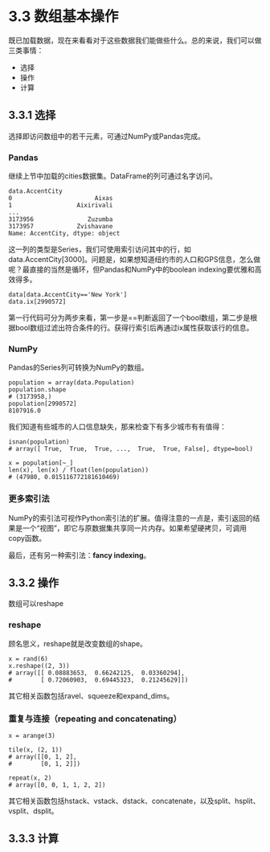 # 3.3 数组基本操作

既已加载数据，现在来看看对于这些数据我们能做些什么。总的来说，我们可以做三类事情：

* 选择
* 操作
* 计算

## 3.3.1 选择

选择即访问数组中的若干元素，可通过NumPy或Pandas完成。

### Pandas

继续上节中加载的cities数据集。DataFrame的列可通过名字访问。

```
data.AccentCity
0                       Aixas
1                  Aixirivali
...
3173956               Zuzumba
3173957            Zvishavane
Name: AccentCity, dtype: object
```

这一列的类型是Series，我们可使用索引访问其中的行，如data.AccentCity[3000]。问题是，如果想知道纽约市的人口和GPS信息，怎么做呢？最直接的当然是循环，但Pandas和NumPy中的boolean indexing要优雅和高效得多。

```
data[data.AccentCity=='New York']
data.ix[2990572]
```

第一行代码可分为两步来看，第一步是==判断返回了一个bool数组，第二步是根据bool数组过滤出符合条件的行。获得行索引后再通过ix属性获取该行的信息。

### NumPy

Pandas的Series列可转换为NumPy的数组。

```
population = array(data.Population)
population.shape
# (3173958,)
population[2990572]
8107916.0
```

我们知道有些城市的人口信息缺失，那来检查下有多少城市有有值得：

```
isnan(population)
# array([ True,  True,  True, ...,  True,  True, False], dtype=bool)

x = population[~_]
len(x), len(x) / float(len(population))
# (47980, 0.015116772181610469)
```

### 更多索引法

NumPy的索引法可视作Python索引法的扩展。值得注意的一点是，索引返回的结果是一个“视图”，即它与原数据集共享同一片内存。如果希望硬拷贝，可调用copy函数。

最后，还有另一种索引法：**fancy indexing**。

## 3.3.2 操作

数组可以reshape

### reshape

顾名思义，reshape就是改变数组的shape。

```
x = rand(6)
x.reshape((2, 3))
# array([[ 0.08883653,  0.66242125,  0.03360294],
#        [ 0.72060903,  0.69445323,  0.21245629]])
```

其它相关函数包括ravel、squeeze和expand_dims。

### 重复与连接（repeating and concatenating）

```
x = arange(3)

tile(x, (2, 1))
# array([[0, 1, 2],
#        [0, 1, 2]])

repeat(x, 2)
# array([0, 0, 1, 1, 2, 2])
```

其它相关函数包括hstack、vstack、dstack、concatenate，以及split、hsplit、vsplit、dsplit。

## 3.3.3 计算







